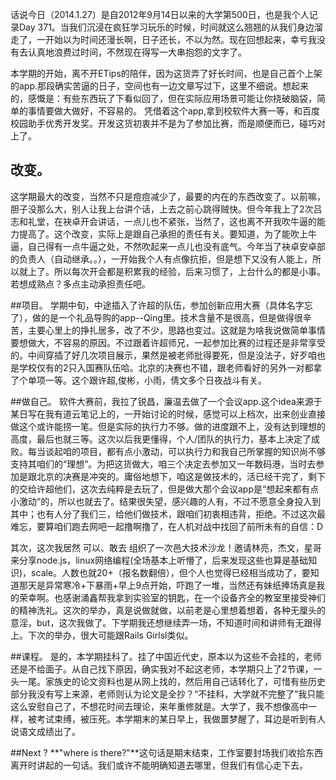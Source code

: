 话说今日（2014.1.27）是自2012年9月14日以来的大学第500日，也是我个人记录Day 371。当我们沉浸在疯狂学习玩乐的时候，时间就这么翘翘的从我们身边溜走了，一开始以为时间还漫长啊，日子还长，不以为然。现在回想起来，幸亏我没有去认真地浪费过时间，不然现在得写一大串抱怨的文字了。

本学期的开始，离不开ETips的陪伴，因为这货弄了好长时间，也是自己首个上架的app.那段确实苦逼的日子，空间也有一边文章写过下，这里不细说。想起来的，感慨是：有些东西玩了下看似回了，但在实际应用场景可能让你挠破脑袋，简单的事情要做大做好，不容易的。 凭借着这个app,拿到校软件大赛一等，和百度校园助手优秀开发奖。开发这货初衷并不是为了参加比赛，而是顺便而已，碰巧对上了。  

## 改变。  
这学期最大的改变，当然不只是痘痘减少了，最要的内在的东西改变了。以前嘛，胆子没那么大，别人让我上台讲个话，上去之前心跳得贼快。但今年我上了2次吕志和礼堂，在袂卓开会讲话，一点儿也不紧张，当然了，这也离不开我吹牛逼的能力提高了。这个改变，实际上是跟自己承担的责任有关。要知道，为了能吹上牛逼，自己得有一点牛逼之处，不然吹起来一点儿也没有底气。今年当了袂卓安卓部的负责人（自动继承。。），一开始我个人有点像抗拒，但是想下又没有人能上，所以就上了。所以每次开会都是积累我的经验，后来习惯了，上台什么的都是小事。若想成熟点？多点主动承担责任吧。  

##项目。
学期中旬，中途插入了许超的队伍，参加创新应用大赛（具体名字忘了），做的是一个礼品导购的app--Qing里。技术含量不是很高，但是做得很辛苦，主要心里上的挣扎居多，改了不少，思路也变过。这就是为啥我说做简单事情要想做大，不容易的原因。不过跟着许超师兄，一起参加比赛的过程还是非常享受的。中间穿插了好几次项目展示，果然是被老师批得要死，但是没法子，好歹咱也是学校仅有的2只入国赛队伍哈。北京的决赛也不错，跟老师看好的另外一对都拿了个单项一等。这个跟许超,俊彬，小雨，倩文多个日夜战斗有关。 
 
##做自己。
软件大赛前，我拉了锐昌，廉温去做了一个会议app.这个idea来源于某日写在我有道云笔记上的，一开始讨论的时候，感觉可以上档次，出来创业直接做这个或许能捞一笔。但是实际的执行力不够。做的进度跟不上，没有达到理想的高度，最后也就三等。这次以后我更懂得，个人/团队的执行力，基本上决定了成败。每当谈起咱的项目，都有点小激动，可以执行力和我自己所掌握的知识尚不够支持其咱们的“理想”。为把这货做大，咱三个决定去参加又一年数码港，当时去参加是跟北京的决赛是冲突的。庸俗地想下，咱这是做技术的，活已经干完了，剩下的交给许超他们，这次去纯粹是去玩了，但是做大那个会议app是“想起来都有点小激动”的，所以也就去了。结果很失望，感兴趣的人有，不过不愿意全身投入到其中；也有人分了我们三，给他们做技术，跟咱们初衷相违背，拒绝。不过这次最难忘，要算咱们跑去网吧一起撸啊撸了，在人机对战中找回了前所未有的自信：D

其次，这次我居然 可以、敢去 组织了一次邑大技术沙龙！邀请林亮，杰文，星哥来分享node.js，linux网络编程(全场基本上听懵了，后来发现这些也算是基础知识)，scale。人数也就20+（报名数翻倍），但个人也觉得已经相当成功了，要知道那天是异常寒冷+下暴雨+早上9点开始，吓跑了一堆，当然还有妹纸捧场真是我的荣幸啊。也感谢涌鑫帮我拿到实验室的钥匙，在一个设备齐全的教室里接受神们的精神洗礼。这次的举办，真是说做就做，以前老是心里想着想着，各种无厘头的意淫，but，这次我做了。下学期我还想继续弄一场，不知道时间和讲师有无跟得上。下次的举办，很大可能跟Rails Girlsl类似。

##课程。
是的，本学期挂科了。挂了中国近代史，原本以为这些不会挂的，老师还是不给面子。从自己找下原因，确实我对不起这老师，本学期只上了2节课，一头一尾。家族史的论文资料也是从网上找的，然后用自己话转化了，可惜有些历史部分我没有写上来源，老师则认为论文是全抄？“不挂科，大学就不完整了”我只能这么安慰自己了，不想花时间去理论，来年重修就是。大学了，我不想像高中一样，被考试束缚，被压死。本学期末的某日早上，我做噩梦醒了，耳边是听到有人说语文成绩出了。

##Next ?
**"where is there?"**这句话是期末结束，工作室要封场我们收拾东西离开时讲起的一句话。我们或许不能明确知道去哪里，但我们有信心走下去。